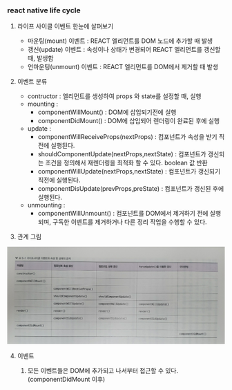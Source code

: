 ### react native life cycle

1. 라이프 사이클 이벤트 한눈에 살펴보기

    - 마운팅(mount) 이벤트 : REACT 엘리먼트를 DOM 노드에 추가할 때 발생
    - 갱신(update) 이벤트 : 속성이나 상태가 변경되어 REACT 엘리먼트를 갱신할 때, 발생함
    - 언마운팅(unmount) 이벤트 : REACT 엘리먼트를 DOM에서 제거할 때 발생


2. 이벤트 분류

    * contructor : 엘리먼트를 생성하여 props 와 state를 설정할 때, 실행
    * mounting :
        - componentWillMount() : DOM에 삽입되기전에 실행
        - componentDidMount() : DOM에 삽입되어 렌더링이 완료된 후에 실행
    * update :
        - componentWillReceiveProps(nextProps) : 컴포넌트가 속성을 받기 직전에 실행된다.
        - shouldComponentUpdate(nextProps,nextState) : 컴포넌트가 갱신되는 조건을 정의해서 재렌더링을 최적화 할 수 있다. boolean 값 반환
        - componentWillUpdate(nextProps,nextState) : 컴포넌트가 갱신되기 직전에 실행된다.
        - componentDisUpdate(prevProps,preState) : 컴포넌트가 갱신된 후에 실행된다.
    * unmounting :
        - componentWillUnmount() : 컴포넌트를 DOM에서 제거하기 전에 실행되며, 구독한 이벤트를 제거하거나 다른 정리 작업을 수행할 수 있다.

3. 관계 그림

![1](./imgs/1.jpeg)

4. 이벤트

    1. 모든 이벤트들은 DOM에 추가되고 나서부터 접근할 수 있다. (componentDidMount 이후)


